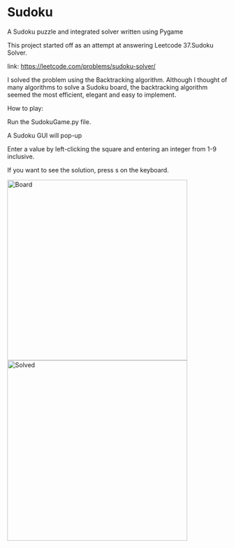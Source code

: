 # Sudoku
A Sudoku puzzle and integrated solver written using Pygame


This project started off as an attempt at answering Leetcode 37.Sudoku Solver. 

link: https://leetcode.com/problems/sudoku-solver/

I solved the problem using the Backtracking algorithm. Although I thought of many algorithms to solve a Sudoku board, the backtracking algorithm seemed the most efficient,
elegant and easy to implement.

How to play:

Run the SudokuGame.py file.

A Sudoku GUI will pop-up

Enter a value by left-clicking the square and entering an integer from 1-9 inclusive.

If you want to see the solution, press s on the keyboard.

<img width="412" alt="Board" src="https://user-images.githubusercontent.com/76454082/114672723-7337c780-9cd3-11eb-8264-98107de57558.png">
<img width="412" alt="Solved" src="https://user-images.githubusercontent.com/76454082/114672730-75018b00-9cd3-11eb-8765-4bf9df50a980.png">
